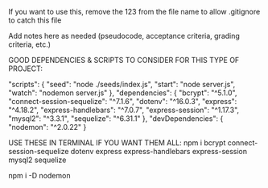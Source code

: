 If you want to use this, remove the 123 from the file name to allow .gitignore to catch this file

Add notes here as needed (pseudocode, acceptance criteria, grading criteria, etc.)

GOOD DEPENDENCIES & SCRIPTS TO CONSIDER FOR THIS TYPE OF PROJECT:

"scripts": {
    "seed": "node ./seeds/index.js",
    "start": "node server.js",
    "watch": "nodemon server.js"
  },
"dependencies": {
    "bcrypt": "^5.1.0",
    "connect-session-sequelize": "^7.1.6",
    "dotenv": "^16.0.3",
    "express": "^4.18.2",
    "express-handlebars": "^7.0.7",
    "express-session": "^1.17.3",
    "mysql2": "^3.3.1",
    "sequelize": "^6.31.1"
  },
  "devDependencies": {
    "nodemon": "^2.0.22"
  }
  
USE THESE IN TERMINAL IF YOU WANT THEM ALL:
npm i bcrypt connect-session-sequelize dotenv express express-handlebars express-session mysql2 sequelize

npm i -D nodemon